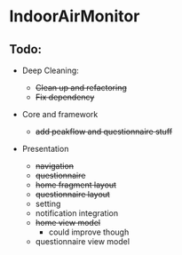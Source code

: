 # IndoorAirMonitor

## Todo:
- Deep Cleaning:
  - <s>Clean up and refactoring</s>
  - <s>Fix dependency</s>

- Core and framework
  - <s> add peakflow and questionnaire stuff </s>
    
  
- Presentation
  - <s>navigation</s>
  - <s>questionnaire</s>
  - <s>home fragment layout</s>
  - <s> questionnaire layout</s>
  - setting
  - notification integration
  - <s>home view model</s>
    - could improve though
  - questionnaire view model
  
